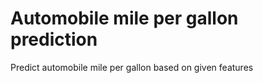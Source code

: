 # Automobile mile per gallon prediction

Predict automobile mile per gallon based on given features


